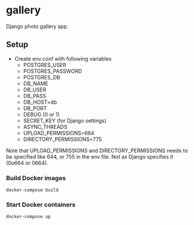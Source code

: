 # gallery
Django photo gallery app.

## Setup
* Create env.conf with following variables
  * POSTGRES_USER
  * POSTGRES_PASSWORD
  * POSTGRES_DB
  * DB_NAME
  * DB_USER
  * DB_PASS
  * DB_HOST=db
  * DB_PORT
  * DEBUG (0 or 1)
  * SECRET_KEY (for Django settings)
  * ASYNC_THREADS
  * UPLOAD_PERMISSIONS=664
  * DIRECTORY_PERMISSIONS=775

Note that UPLOAD_PERMISSIONS and DIRECTORY_PERMISSIONS needs to be specified like 644, or 755 in the env file. Not as Django specifies it (0o664 or 0664).

### Build Docker images
`docker-compose build`

### Start Docker containers
`docker-compose up`